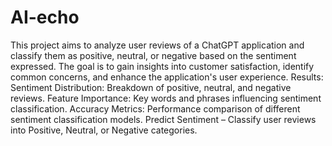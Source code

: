 # AI-echo
 This project aims to analyze user reviews of a ChatGPT application and classify them as positive, neutral, or negative based on the sentiment expressed. The goal is to gain insights into customer satisfaction, identify common concerns, and enhance the application's user experience.
Results:
Sentiment Distribution: Breakdown of positive, neutral, and negative reviews.
Feature Importance: Key words and phrases influencing sentiment classification.
Accuracy Metrics: Performance comparison of different sentiment classification models.
Predict Sentiment – Classify user reviews into Positive, Neutral, or Negative categories.
